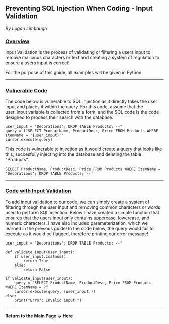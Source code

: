 ## Preventing SQL Injection When Coding - Input Validation
*By Logan Limbaugh*

### <ins>Overview</ins><br>
Input Validation is the process of validating or filtering a users input to remove malicious characters or text and creating a system of regulation to ensure a users input is correct!

For the purpose of this guide, all examples will be given in Python.

--- 

### <ins>Vulnerable Code</ins><br>
The code below is vulnerable to SQL injection as it directly takes the user input and places it within the query. For this code, assume that the user_input variable is collected from a form, and the SQL code is the code designed to process their search with the database.<br>


    user_input = "Decorations'; DROP TABLE Products; --"
	query = f"SELECT ProductName, ProductDesc, Price FROM Products WHERE ItemName = '{user_input}'"
	cursor.execute(query)

This code is vulnerable to injection as it would create a query that looks like this, succesfully injecting into the database and deleting the table "Products".<br>

    SELECT ProductName, ProductDesc, Price FROM Products WHERE ItemName = 'Decorations'; DROP TABLE Products; --'
    
---

### <ins>Code with Input Validation</ins><br>
To add input validation to our code, we can simply create a system of filtering through the user input and removing common characters or words used to perform SQL injection. Below I have created a simple function that ensures that the users input only contains uppercase, lowercase, and numeric characters. I have also included parameterization, which we learned in the previous guide! In the code below, the query would fail to execute as it would be flagged, therefore printing our error message!
	
	user_input = "Decorations'; DROP TABLE Products; --" 

	def validate_input(user_input): 
		if user_input.isalnum(): 
			return True 
		else: 
			return False
			
	if validate_input(user_input):
		query = "SELECT ProductName, ProductDesc, Price FROM Products WHERE ItemName = ?"
		cursor.execute(query, (user_input,)) 
	else: 
		print("Error: Invalid input!")

---

#### Return to the Main Page -> [Here](https://github.com/Loganhl/SQL-Injection-Prevention/blob/main/README.md)
